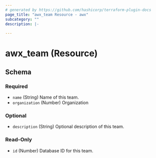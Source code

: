 ```yaml
---
# generated by https://github.com/hashicorp/terraform-plugin-docs
page_title: "awx_team Resource - awx"
subcategory: ""
description: |-
  
---
```


# awx_team (Resource)





<!-- schema generated by tfplugindocs -->
## Schema

### Required

- `name` (String) Name of this team.
- `organization` (Number) Organization

### Optional

- `description` (String) Optional description of this team.

### Read-Only

- `id` (Number) Database ID for this team.
